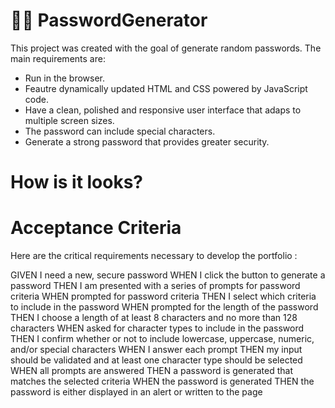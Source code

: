 # 	:technologist: PasswordGenerator

This project was created with the goal of generate random passwords.
The main requirements are:

* Run in the browser.
* Feautre dynamically updated HTML and CSS powered by JavaScript code.
* Have a clean, polished and responsive user interface that adaps to multiple screen sizes.
* The password can include special characters.
* Generate a strong password that provides greater security.

# How is it looks?

# Acceptance Criteria

Here are the critical requirements necessary to develop the portfolio :

GIVEN I need a new, secure password
WHEN I click the button to generate a password
THEN I am presented with a series of prompts for password criteria
WHEN prompted for password criteria
THEN I select which criteria to include in the password
WHEN prompted for the length of the password
THEN I choose a length of at least 8 characters and no more than 128 characters
WHEN asked for character types to include in the password
THEN I confirm whether or not to include lowercase, uppercase, numeric, and/or special characters
WHEN I answer each prompt
THEN my input should be validated and at least one character type should be selected
WHEN all prompts are answered
THEN a password is generated that matches the selected criteria
WHEN the password is generated
THEN the password is either displayed in an alert or written to the page

